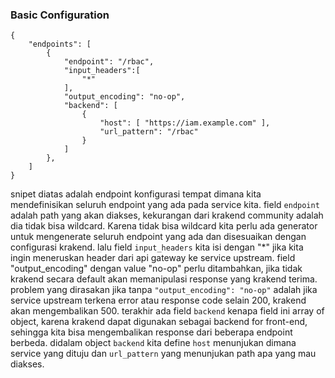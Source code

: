 
### Basic Configuration
  
```
{
    "endpoints": [
        {
            "endpoint": "/rbac",
            "input_headers":[
                "*"
            ],
            "output_encoding": "no-op",
            "backend": [
                {
                    "host": [ "https://iam.example.com" ],
                    "url_pattern": "/rbac"
                }
            ]
        },
    ]
}
```

snipet diatas adalah endpoint konfigurasi tempat dimana kita mendefinisikan seluruh endpoint yang ada pada service kita.
field `endpoint` adalah path yang akan diakses, kekurangan dari krakend community adalah dia tidak bisa wildcard.
Karena tidak bisa wildcard kita perlu ada generator untuk mengenerate seluruh endpoint yang ada dan disesuaikan dengan configurasi krakend.
lalu field `input_headers` kita isi dengan "*" jika kita ingin meneruskan header dari api gateway ke service upstream.
field "output_encoding" dengan value "no-op" perlu ditambahkan, jika tidak krakend secara default akan memanipulasi response yang krakend terima.
problem yang dirasakan jika tanpa `"output_encoding": "no-op"` adalah jika service upstream terkena error atau response code selain 200, krakend akan mengembalikan 500.
terakhir ada field `backend` kenapa field ini array of object, karena krakend dapat digunakan sebagai backend for front-end, sehingga kita bisa mengembalikan response dari beberapa endpoint berbeda.
didalam object `backend` kita define `host` menunjukan dimana service yang dituju dan `url_pattern` yang menunjukan path apa yang mau diakses.